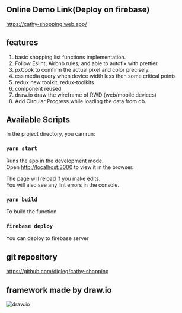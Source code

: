 ## Online Demo Link(Deploy on firebase)

https://cathy-shopping.web.app/

## features

1. basic shopping list functions implementation.
2. Follow Eslint, Airbnb rules, and able to autofix with prettier.
3. pxCook to comfirm the actual pixel and color precisely.
4. css media query when device width less then some critical points
5. redux new toolkit, redux-toolkits
6. component reused
7. draw.io draw the wireframe of RWD (web/mobile devices)
8. Add Circular Progress while loading the data from db.

## Available Scripts

In the project directory, you can run:

### `yarn start`

Runs the app in the development mode.<br />
Open [http://localhost:3000](http://localhost:3000) to view it in the browser.

The page will reload if you make edits.<br />
You will also see any lint errors in the console.

### `yarn build`

To build the function

### `firebase deploy`

You can deploy to firebase server

## git repository

https://github.com/digleg/cathy-shopping

## framework made by draw.io
<img src="https://i.imgur.com/cjswFvU.png" alt="draw.io" />
